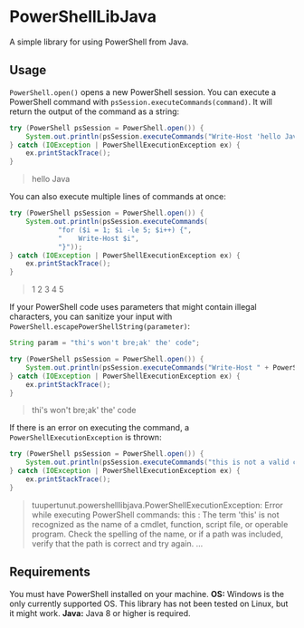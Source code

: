 # PowerShellLibJava

A simple library for using PowerShell from Java.

## Usage

`PowerShell.open()` opens a new PowerShell session. You can execute a PowerShell command with `psSession.executeCommands(command)`. It will return the output of the command as a string:
```java
try (PowerShell psSession = PowerShell.open()) {
    System.out.println(psSession.executeCommands("Write-Host 'hello Java'"));
} catch (IOException | PowerShellExecutionException ex) {
    ex.printStackTrace();
}
```
> hello Java

You can also execute multiple lines of commands at once:
```java
try (PowerShell psSession = PowerShell.open()) {
    System.out.println(psSession.executeCommands(
            "for ($i = 1; $i -le 5; $i++) {",
            "    Write-Host $i",
            "}"));
} catch (IOException | PowerShellExecutionException ex) {
    ex.printStackTrace();
}
```
> 1
> 2
> 3
> 4
> 5

If your PowerShell code uses parameters that might contain illegal characters, you can sanitize your input with `PowerShell.escapePowerShellString(parameter)`:
```java
String param = "thi's won't bre;ak' the' code";

try (PowerShell psSession = PowerShell.open()) {
    System.out.println(psSession.executeCommands("Write-Host " + PowerShell.escapePowerShellString(param)));
} catch (IOException | PowerShellExecutionException ex) {
    ex.printStackTrace();
}
```
> thi's won't bre;ak' the' code

If there is an error on executing the command, a `PowerShellExecutionException` is thrown:
```java
try (PowerShell psSession = PowerShell.open()) {
    System.out.println(psSession.executeCommands("this is not a valid command"));
} catch (IOException | PowerShellExecutionException ex) {
    ex.printStackTrace();
}
```
> tuupertunut.powershelllibjava.PowerShellExecutionException: Error while executing PowerShell commands:
> this : The term 'this' is not recognized as the name of a cmdlet, function, script file, or operable program. Check the spelling of the name, or if a path was included, verify that the path is correct and try again.
> ...

## Requirements

You must have PowerShell installed on your machine.
**OS:** Windows is the only currently supported OS. This library has not been tested on Linux, but it might work.
**Java:** Java 8 or higher is required.
